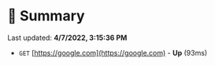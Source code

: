 # 📖 Summary
Last updated: **4/7/2022, 3:15:36 PM**

- `GET` [https://google.com](https://google.com) - **Up** (93ms)
